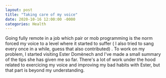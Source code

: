 ```yaml
---
layout: post
title: "Taking care of my voice"
date: 2020-10-16 12:00:00 -0000
categories: Health
---
```


Going fully remote in a job which pair or mob programming is the norm forced my voice to a level where it started to suffer ( I also tried to sang every once in a while, guess that also contributed) .
To work on my problem, I started visiting Ester Domènech and I've made a small summary of the tips she has given me so far. There's a lot of work under the hood related to exercicing my voice and improving my bad habits with Ester, but that part is beyond my understanding.
